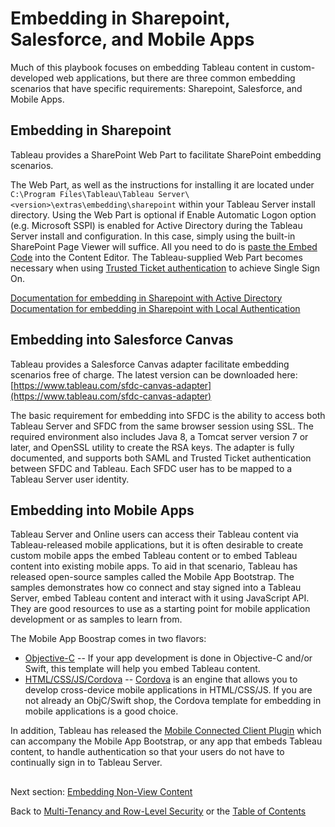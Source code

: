# Embedding in Sharepoint, Salesforce, and Mobile Apps

Much of this playbook focuses on embedding Tableau content in custom-developed web applications, but there are three common embedding scenarios that have specific requirements: Sharepoint, Salesforce, and Mobile Apps.

## Embedding in Sharepoint
Tableau provides a SharePoint Web Part to facilitate SharePoint embedding scenarios. 

The Web Part, as well as the instructions for installing it are located under `C:\Program Files\Tableau\Tableau Server\<version>\extras\embedding\sharepoint` within your Tableau Server install directory.
Using the Web Part is optional if Enable Automatic Logon option (e.g. Microsoft SSPI) is enabled for Active Directory during the Tableau Server install and configuration. In this case, simply using the built-in SharePoint Page Viewer will suffice. All you need to do is [paste the Embed Code](./01_embedding_and_jsapi.md) into the Content Editor.
The Tableau-supplied Web Part becomes necessary when using [Trusted Ticket authentication](./02_auth_and_sso.md) to achieve Single Sign On.

[Documentation for embedding in Sharepoint with Active Directory](http://onlinehelp.tableau.com/current/server/en-us/embed_ex_SP.htm)
[Documentation for embedding in Sharepoint with Local Authentication](http://onlinehelp.tableau.com/current/server/en-us/embed_ex_trustedauth.htm)

##  Embedding into Salesforce Canvas
Tableau provides a Salesforce Canvas adapter facilitate embedding scenarios free of charge. The latest version can be downloaded here: [https://www.tableau.com/sfdc-canvas-adapter](https://www.tableau.com/sfdc-canvas-adapter)

The basic requirement for embedding into SFDC is the ability to access both Tableau Server and SFDC from the same browser session using SSL. The required environment also includes Java 8, a Tomcat server version 7 or later, and OpenSSL utility to create the RSA keys.
The adapter is fully documented, and supports both SAML and Trusted Ticket authentication between SFDC and Tableau. Each SFDC user has to be mapped to a Tableau Server user identity.

## Embedding into Mobile Apps
Tableau Server and Online users can access their Tableau content via Tableau-released mobile applications, but it is often desirable to create custom mobile apps the embed Tableau content or to embed Tableau content into existing mobile apps.
To aid in that scenario, Tableau has released open-source samples called the Mobile App Bootstrap. The samples demonstrates how co connect and stay signed into a Tableau Server, embed Tableau content and interact with it using JavaScript API. They are good resources to use as a starting point for mobile application development or as samples to learn from.

The Mobile App Boostrap comes in two flavors:
* [Objective-C](https://github.com/tableau/mobile-app-bootstrap-objc) -- If your app development is done in Objective-C and/or Swift, this template will help you embed Tableau content.
* [HTML/CSS/JS/Cordova](https://cordova.apache.org/) -- [Cordova](https://cordova.apache.org/) is an engine that allows you to develop cross-device mobile applications in HTML/CSS/JS. If you are not already an ObjC/Swift shop, the Cordova template for embedding in mobile applications is a good choice.

In addition, Tableau has released the [Mobile Connected Client Plugin](https://github.com/tableau/mobile-connected-client) which can accompany the Mobile App Bootstrap, or any app that embeds Tableau content, to handle authentication so that your users do not have to continually sign in to Tableau Server.

## 

Next section: [Embedding Non-View Content](./06_embedding_non_view_content.md)

Back to [Multi-Tenancy and Row-Level Security](./04_multitenancy_and_rls.md) or the [Table of Contents](./00_table_of_contents.md)